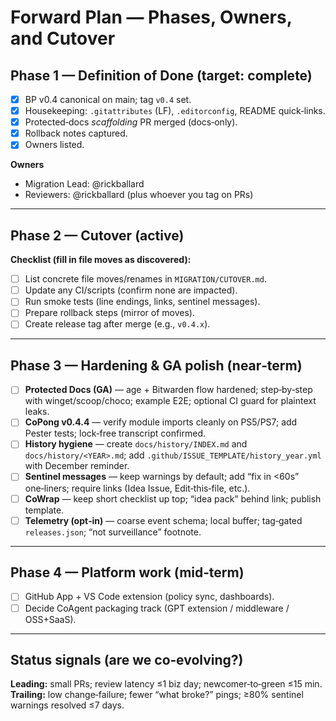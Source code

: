 # Forward Plan — Phases, Owners, and Cutover

## Phase 1 — Definition of Done (target: complete)
- [x] BP v0.4 canonical on main; tag `v0.4` set.
- [x] Housekeeping: `.gitattributes` (LF), `.editorconfig`, README quick‑links.
- [x] Protected‑docs *scaffolding* PR merged (docs‑only).
- [x] Rollback notes captured.
- [x] Owners listed.

**Owners**
- Migration Lead: @rickballard
- Reviewers: @rickballard (plus whoever you tag on PRs)

---

## Phase 2 — Cutover (active)
**Checklist (fill in file moves as discovered):**
- [ ] List concrete file moves/renames in `MIGRATION/CUTOVER.md`.
- [ ] Update any CI/scripts (confirm none are impacted).
- [ ] Run smoke tests (line endings, links, sentinel messages).
- [ ] Prepare rollback steps (mirror of moves).
- [ ] Create release tag after merge (e.g., `v0.4.x`).

---

## Phase 3 — Hardening & GA polish (near‑term)
- [ ] **Protected Docs (GA)** — age + Bitwarden flow hardened; step‑by‑step with winget/scoop/choco; example E2E; optional CI guard for plaintext leaks.
- [ ] **CoPong v0.4.4** — verify module imports cleanly on PS5/PS7; add Pester tests; lock‑free transcript confirmed.
- [ ] **History hygiene** — create `docs/history/INDEX.md` and `docs/history/<YEAR>.md`; add `.github/ISSUE_TEMPLATE/history_year.yml` with December reminder.
- [ ] **Sentinel messages** — keep warnings by default; add “fix in <60s” one‑liners; require links (Idea Issue, Edit‑this‑file, etc.).
- [ ] **CoWrap** — keep short checklist up top; “idea pack” behind link; publish template.
- [ ] **Telemetry (opt‑in)** — coarse event schema; local buffer; tag‑gated `releases.json`; “not surveillance” footnote.

---

## Phase 4 — Platform work (mid‑term)
- [ ] GitHub App + VS Code extension (policy sync, dashboards).
- [ ] Decide CoAgent packaging track (GPT extension / middleware / OSS+SaaS).

---

## Status signals (are we co‑evolving?)
**Leading:** small PRs; review latency ≤1 biz day; newcomer‑to‑green ≤15 min.  
**Trailing:** low change‑failure; fewer “what broke?” pings; ≥80% sentinel warnings resolved ≤7 days.
